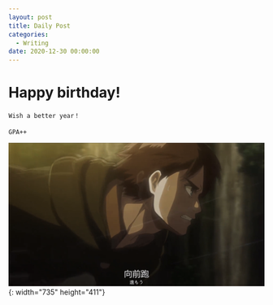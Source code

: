 ```yaml
---
layout: post
title: Daily Post
categories:
  - Writing
date: 2020-12-30 00:00:00
---
```


# Happy birthday\!


```
Wish a better year！

GPA++
```

![](/uploads/eren-jaeger.png){: width="735" height="411"}
